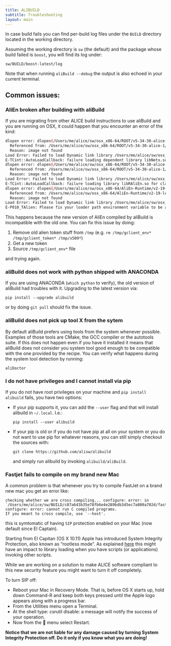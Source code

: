 ```yaml
---
title: ALIBUILD
subtitle: Troubleshooting
layout: main
---
```


In case build fails you can find per-build log files under the `BUILD` directory
located in the working directory.

Assuming the working directory is `sw` (the default) and the package whose
build failed is `boost`, you will find its log under:

    sw/BUILD/boost-latest/log

Note that when running `aliBuild --debug` the output is also echoed in your
current terminal.

## Common issues:

### AliEn broken after building with aliBuild

If you are migrating from other ALICE build instructions to use aliBuild
and you are running on OSX, it could happen that you encounter an error
of the kind:

```bash
dlopen error: dlopen(/Users/me/alice/sw/osx_x86-64/ROOT/v5-34-30-alice-1/lib/libNetx.so, 9): Library not loaded: libXrdUtils.1.dylib
  Referenced from: /Users/me/alice/sw/osx_x86-64/ROOT/v5-34-30-alice-1/lib/libNetx.so
  Reason: image not found
Load Error: Failed to load Dynamic link library /Users/me/alice/sw/osx_x86-64/ROOT/v5-34-30-alice-1/lib/libNetx.so
E-TCint::AutoLoadCallback: failure loading dependent library libNetx.so for class TAlienJDL
dlopen error: dlopen(/Users/me/alice/sw/osx_x86-64/ROOT/v5-34-30-alice-1/lib/libRAliEn.so, 9): Library not loaded: /Users/jmargutti/alice/sw/INSTALLROOT/ac18e6eaa3ed801ac1cd1e788ac08c82ffd29235/osx_x86-64/xalienfs/v1.0.14r1-1/lib/libgapiUI.4.so
  Referenced from: /Users/me/alice/sw/osx_x86-64/ROOT/v5-34-30-alice-1/lib/libRAliEn.so
  Reason: image not found
Load Error: Failed to load Dynamic link library /Users/me/alice/sw/osx_x86-64/ROOT/v5-34-30-alice-1/lib/libRAliEn.so
E-TCint::AutoLoadCallback: failure loading library libRAliEn.so for class TAlienJDL
dlopen error: dlopen(/Users/me/alice/sw/osx_x86-64/AliEn-Runtime/v2-19-le-1/lib/libgapiUI.so, 9): Library not loaded: libXrdSec.0.dylib
  Referenced from: /Users/me/alice/sw/osx_x86-64/AliEn-Runtime/v2-19-le-1/lib/libgapiUI.so
  Reason: image not found
Load Error: Failed to load Dynamic link library /Users/me/alice/sw/osx_x86-64/AliEn-Runtime/v2-19-le-1/lib/libgapiUI.so
E-P010_TAlien: Please fix your loader path environment variable to be able to load libRAliEn.so
```

This happens because the new version of AliEn compiled by aliBuild is
incompatible with the old one. You can fix this issue by doing:

1. Remove old alien token stuff from `/tmp` (e.g. `rm /tmp/gclient_env* /tmp/gclient_token* /tmp/x509*`)
2. Get a new token
3. Source `/tmp/gclient_env*` file

and trying again.

### aliBuild does not work with python shipped with ANACONDA

If you are using ANACONDA (`which python` to verify), the old version of
aliBuild had troubles with it. Upgrading to the latest version via:

    pip install --upgrade alibuild

or by doing `git pull` should fix the issue.

### aliBuild does not pick up tool X from the sytem

By default aliBuild prefers using tools from the system whenever
possible. Examples of those tools are CMake, the GCC compiler or the
autotools suite. If this does not happen even if you have it installed
it means that aliBuild does not consider you system tool good enough to
be compatible with the one provided by the recipe. You can verify what
happens during the system tool detection by running:

    aliDoctor

### I do not have privileges and I cannot install via pip

If you do not have root privileges on your machine and `pip install alibuild`
fails, you have two options:

- If your pip supports it, you can add the `--user` flag and that will install
  alibuild in `~/.local`. I.e.:

      pip install --user alibuild

- If your pip is old or if you do not have pip at all on your system or
  you do not want to use pip for whatever reasons, you can still simply
  checkout the sources with:

      git clone https://github.com/alisw/alibuild

  and simply run alibuild by invoking `alibuild/aliBuild`.

### Fastjet fails to compile on my brand new Mac

A common problem is that whenever you try to compile FastJet on a brand
new mac you get an error like:

    checking whether we are cross compiling... configure: error: in `/Users/me/alice/sw/BUILD/c07a643b35e78fb6e4e289bdb3d5ec7a800a702d/fastjet/fastjet':
    configure: error: cannot run C compiled programs.
    If you meant to cross compile, use `--host'.

this is symtomatic of having `SIP` protection enabled on your Mac (now
default since El Captain).

Starting from El Capitan (OS X 10.11) Apple has introduced System
Integrity Protection, also known as “rootless mode”. As explained
[here](https://dberzano.github.io/2015/10/05/el-capitan/#system_integrity_protection)
this might have an impact to library loading when you have scripts (or
applications) invoking other scripts.

While we are working on a solution to make ALICE software compliant to
this new security feature you might want to turn it off completely.

To turn SIP off:

- Reboot your Mac in Recovery Mode. That is, before OS X starts up, hold down
  Command-R and keep both keys pressed until the Apple logo appears along with
  a progress bar.
- From the Utilities menu open a Terminal.
- At the shell type: csrutil disable: a message will notify the success of your
  operation.
- Now from the  menu select Restart.

**Notice that we are not liable for any damage caused by turning System
Integrity Protection off. Do it only if you know what you are doing!**

